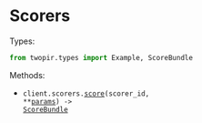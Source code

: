 # Scorers

Types:

```python
from twopir.types import Example, ScoreBundle
```

Methods:

- <code title="post /scorers/{scorer_id}">client.scorers.<a href="./src/twopir/resources/scorers.py">score</a>(scorer_id, \*\*<a href="src/twopir/types/scorer_score_params.py">params</a>) -> <a href="./src/twopir/types/score_bundle.py">ScoreBundle</a></code>
